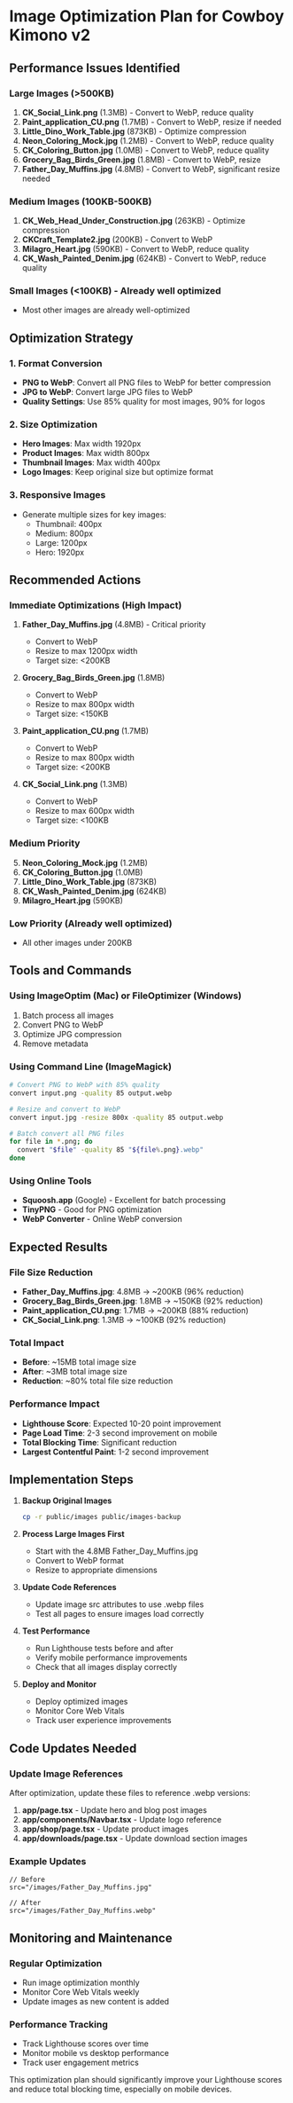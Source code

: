 # Image Optimization Plan for Cowboy Kimono v2

## Performance Issues Identified

### Large Images (>500KB)
1. **CK_Social_Link.png** (1.3MB) - Convert to WebP, reduce quality
2. **Paint_application_CU.png** (1.7MB) - Convert to WebP, resize if needed
3. **Little_Dino_Work_Table.jpg** (873KB) - Optimize compression
4. **Neon_Coloring_Mock.jpg** (1.2MB) - Convert to WebP, reduce quality
5. **CK_Coloring_Button.jpg** (1.0MB) - Convert to WebP, reduce quality
6. **Grocery_Bag_Birds_Green.jpg** (1.8MB) - Convert to WebP, resize
7. **Father_Day_Muffins.jpg** (4.8MB) - Convert to WebP, significant resize needed

### Medium Images (100KB-500KB)
1. **CK_Web_Head_Under_Construction.jpg** (263KB) - Optimize compression
2. **CKCraft_Template2.jpg** (200KB) - Convert to WebP
3. **Milagro_Heart.jpg** (590KB) - Convert to WebP, reduce quality
4. **CK_Wash_Painted_Denim.jpg** (624KB) - Convert to WebP, reduce quality

### Small Images (<100KB) - Already well optimized
- Most other images are already well-optimized

## Optimization Strategy

### 1. Format Conversion
- **PNG to WebP**: Convert all PNG files to WebP for better compression
- **JPG to WebP**: Convert large JPG files to WebP
- **Quality Settings**: Use 85% quality for most images, 90% for logos

### 2. Size Optimization
- **Hero Images**: Max width 1920px
- **Product Images**: Max width 800px
- **Thumbnail Images**: Max width 400px
- **Logo Images**: Keep original size but optimize format

### 3. Responsive Images
- Generate multiple sizes for key images:
  - Thumbnail: 400px
  - Medium: 800px
  - Large: 1200px
  - Hero: 1920px

## Recommended Actions

### Immediate Optimizations (High Impact)
1. **Father_Day_Muffins.jpg** (4.8MB) - Critical priority
   - Convert to WebP
   - Resize to max 1200px width
   - Target size: <200KB

2. **Grocery_Bag_Birds_Green.jpg** (1.8MB)
   - Convert to WebP
   - Resize to max 800px width
   - Target size: <150KB

3. **Paint_application_CU.png** (1.7MB)
   - Convert to WebP
   - Resize to max 800px width
   - Target size: <200KB

4. **CK_Social_Link.png** (1.3MB)
   - Convert to WebP
   - Resize to max 600px width
   - Target size: <100KB

### Medium Priority
5. **Neon_Coloring_Mock.jpg** (1.2MB)
6. **CK_Coloring_Button.jpg** (1.0MB)
7. **Little_Dino_Work_Table.jpg** (873KB)
8. **CK_Wash_Painted_Denim.jpg** (624KB)
9. **Milagro_Heart.jpg** (590KB)

### Low Priority (Already well optimized)
- All other images under 200KB

## Tools and Commands

### Using ImageOptim (Mac) or FileOptimizer (Windows)
1. Batch process all images
2. Convert PNG to WebP
3. Optimize JPG compression
4. Remove metadata

### Using Command Line (ImageMagick)
```bash
# Convert PNG to WebP with 85% quality
convert input.png -quality 85 output.webp

# Resize and convert to WebP
convert input.jpg -resize 800x -quality 85 output.webp

# Batch convert all PNG files
for file in *.png; do
  convert "$file" -quality 85 "${file%.png}.webp"
done
```

### Using Online Tools
- **Squoosh.app** (Google) - Excellent for batch processing
- **TinyPNG** - Good for PNG optimization
- **WebP Converter** - Online WebP conversion

## Expected Results

### File Size Reduction
- **Father_Day_Muffins.jpg**: 4.8MB → ~200KB (96% reduction)
- **Grocery_Bag_Birds_Green.jpg**: 1.8MB → ~150KB (92% reduction)
- **Paint_application_CU.png**: 1.7MB → ~200KB (88% reduction)
- **CK_Social_Link.png**: 1.3MB → ~100KB (92% reduction)

### Total Impact
- **Before**: ~15MB total image size
- **After**: ~3MB total image size
- **Reduction**: ~80% total file size reduction

### Performance Impact
- **Lighthouse Score**: Expected 10-20 point improvement
- **Page Load Time**: 2-3 second improvement on mobile
- **Total Blocking Time**: Significant reduction
- **Largest Contentful Paint**: 1-2 second improvement

## Implementation Steps

1. **Backup Original Images**
   ```bash
   cp -r public/images public/images-backup
   ```

2. **Process Large Images First**
   - Start with the 4.8MB Father_Day_Muffins.jpg
   - Convert to WebP format
   - Resize to appropriate dimensions

3. **Update Code References**
   - Update image src attributes to use .webp files
   - Test all pages to ensure images load correctly

4. **Test Performance**
   - Run Lighthouse tests before and after
   - Verify mobile performance improvements
   - Check that all images display correctly

5. **Deploy and Monitor**
   - Deploy optimized images
   - Monitor Core Web Vitals
   - Track user experience improvements

## Code Updates Needed

### Update Image References
After optimization, update these files to reference .webp versions:

1. **app/page.tsx** - Update hero and blog post images
2. **app/components/Navbar.tsx** - Update logo reference
3. **app/shop/page.tsx** - Update product images
4. **app/downloads/page.tsx** - Update download section images

### Example Updates
```tsx
// Before
src="/images/Father_Day_Muffins.jpg"

// After
src="/images/Father_Day_Muffins.webp"
```

## Monitoring and Maintenance

### Regular Optimization
- Run image optimization monthly
- Monitor Core Web Vitals weekly
- Update images as new content is added

### Performance Tracking
- Track Lighthouse scores over time
- Monitor mobile vs desktop performance
- Track user engagement metrics

This optimization plan should significantly improve your Lighthouse scores and reduce total blocking time, especially on mobile devices. 